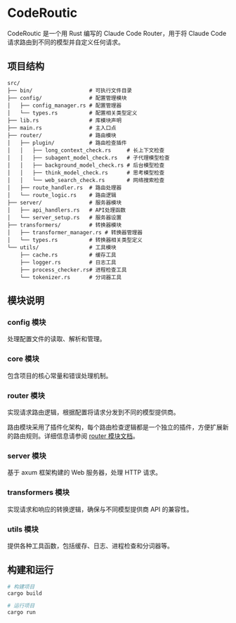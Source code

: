 # CodeRoutic

CodeRoutic 是一个用 Rust 编写的 Claude Code Router，用于将 Claude Code 请求路由到不同的模型并自定义任何请求。

## 项目结构

```
src/
├── bin/                  # 可执行文件目录
├── config/               # 配置管理模块
│   ├── config_manager.rs # 配置管理器
│   └── types.rs          # 配置相关类型定义
├── lib.rs                # 库模块声明
├── main.rs               # 主入口点
├── router/               # 路由模块
│   ├── plugin/           # 路由检查插件
│   │   ├── long_context_check.rs     # 长上下文检查
│   │   ├── subagent_model_check.rs   # 子代理模型检查
│   │   ├── background_model_check.rs # 后台模型检查
│   │   ├── think_model_check.rs      # 思考模型检查
│   │   └── web_search_check.rs       # 网络搜索检查
│   ├── route_handler.rs  # 路由处理器
│   └── route_logic.rs    # 路由逻辑
├── server/               # 服务器模块
│   ├── api_handlers.rs   # API处理函数
│   └── server_setup.rs   # 服务器设置
├── transformers/         # 转换器模块
│   ├── transformer_manager.rs # 转换器管理器
│   └── types.rs          # 转换器相关类型定义
└── utils/                # 工具模块
    ├── cache.rs          # 缓存工具
    ├── logger.rs         # 日志工具
    ├── process_checker.rs# 进程检查工具
    └── tokenizer.rs      # 分词器工具
```

## 模块说明

### config 模块
处理配置文件的读取、解析和管理。

### core 模块
包含项目的核心常量和错误处理机制。

### router 模块
实现请求路由逻辑，根据配置将请求分发到不同的模型提供商。

路由模块采用了插件化架构，每个路由检查逻辑都是一个独立的插件，方便扩展新的路由规则。详细信息请参阅 [router 模块文档](docs/router.md)。

### server 模块
基于 axum 框架构建的 Web 服务器，处理 HTTP 请求。

### transformers 模块
实现请求和响应的转换逻辑，确保与不同模型提供商 API 的兼容性。

### utils 模块
提供各种工具函数，包括缓存、日志、进程检查和分词器等。

## 构建和运行

```bash
# 构建项目
cargo build

# 运行项目
cargo run
```